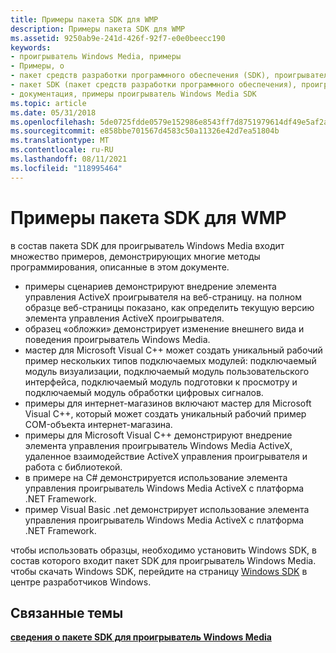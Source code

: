 ```yaml
---
title: Примеры пакета SDK для WMP
description: Примеры пакета SDK для WMP
ms.assetid: 9250ab9e-241d-426f-92f7-e0e0beecc190
keywords:
- проигрыватель Windows Media, примеры
- Примеры, о
- пакет средств разработки программного обеспечения (SDK), проигрыватель Windows Media примеры
- пакет SDK (пакет средств разработки программного обеспечения), проигрыватель Windows Media примеры
- документация, примеры проигрыватель Windows Media SDK
ms.topic: article
ms.date: 05/31/2018
ms.openlocfilehash: 5de0725fdde0579e152986e8543ff7d8751979614df49e5af2a7230b3b465084
ms.sourcegitcommit: e858bbe701567d4583c50a11326e42d7ea51804b
ms.translationtype: MT
ms.contentlocale: ru-RU
ms.lasthandoff: 08/11/2021
ms.locfileid: "118995464"
---
```

# <a name="wmp-sdk-samples"></a>Примеры пакета SDK для WMP

в состав пакета SDK для проигрыватель Windows Media входит множество примеров, демонстрирующих многие методы программирования, описанные в этом документе.

-   примеры сценариев демонстрируют внедрение элемента управления ActiveX проигрывателя на веб-страницу. на полном образце веб-страницы показано, как определить текущую версию элемента управления ActiveX проигрывателя.
-   образец «обложки» демонстрирует изменение внешнего вида и поведения проигрыватель Windows Media.
-   мастер для Microsoft Visual C++ может создать уникальный рабочий пример нескольких типов подключаемых модулей: подключаемый модуль визуализации, подключаемый модуль пользовательского интерфейса, подключаемый модуль подготовки к просмотру и подключаемый модуль обработки цифровых сигналов.
-   примеры для интернет-магазинов включают мастер для Microsoft Visual C++, который может создать уникальный рабочий пример COM-объекта интернет-магазина.
-   примеры для Microsoft Visual C++ демонстрируют внедрение элемента управления проигрыватель Windows Media ActiveX, удаленное взаимодействие ActiveX управления проигрывателя и работа с библиотекой.
-   в примере на C# демонстрируется использование элемента управления проигрыватель Windows Media ActiveX с платформа .NET Framework.
-   пример Visual Basic .net демонстрирует использование элемента управления проигрыватель Windows Media ActiveX с платформа .NET Framework.

чтобы использовать образцы, необходимо установить Windows SDK, в состав которого входит пакет SDK для проигрыватель Windows Media. чтобы скачать Windows SDK, перейдите на страницу [Windows SDK](https://msdn.microsoft.com/windows/bb980924.aspx) в центре разработчиков Windows.

## <a name="related-topics"></a>Связанные темы

<dl> <dt>

[**сведения о пакете SDK для проигрыватель Windows Media**](about-the-windows-media-player-sdk.md)
</dt> </dl>

 

 




